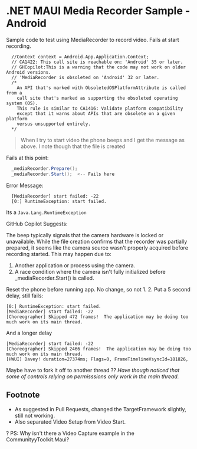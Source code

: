 # .NET MAUI Media Recorder Sample - Android
Sample code to test using MediaRecorder to record video. Fails at start recording.


```
  //Context context = Android.App.Application.Context;
  // CA1422: This call site is reachable on: 'Android' 35 or later.
  // GHCopilot:This is a warning that the code may not work on older Android versions.
  // 'MediaRecorder is obsoleted on 'Android' 32 or later.
  /*
    An API that's marked with ObsoletedOSPlatformAttribute is called from a
    call site that's marked as supporting the obsoleted operating system (OS).
    This rule is similar to CA1416: Validate platform compatibility 
    except that it warns about APIs that are obsolete on a given platform 
    versus unsupported entirely.
  */
```

>  When I try to start video the phone beeps and I get the message as above. I note though that the file is created

Fails at this point:
```cs
  _mediaRecorder.Prepare();
  _mediaRecorder.Start();  <-- Fails here
```

Error Message:

```
  [MediaRecorder] start failed: -22
  [0:] RuntimeException: start failed.
```

Its a ```Java.Lang.RuntimeException```

GitHub Copilot Suggests:

The beep typically signals that the camera hardware is locked or unavailable. While the file creation confirms that the recorder was partially prepared, it seems like the camera source wasn't properly acquired before recording started. This may happen due to:
1. Another application or process using the camera.
2. A race condition where the camera isn't fully initialized before _mediaRecorder.Start() is called.

Reset the phone before running app. No change, so not 1.
2. Put a 5 second delay, still fails:

```
[0:] RuntimeException: start failed.
[MediaRecorder] start failed: -22
[Choreographer] Skipped 472 frames!  The application may be doing too much work on its main thread.
```

And a longer delay

```
[MediaRecorder] start failed: -22
[Choreographer] Skipped 2466 frames!  The application may be doing too much work on its main thread.
[HWUI] Davey! duration=27374ms; Flags=0, FrameTimelineVsyncId=181826,
```

Maybe have to fork it off to another thread ?? _Have though noticed that some of controls relying on permisssions only work in the main thread._

## Footnote
- As suggested in Pull Requests, changed the TargetFramework slightly, still not working.
- Also separated Video Setup from Video Start.

? PS: Why isn't there a Video Capture example in the CommunityyToolkit.Maui?


